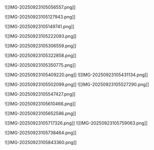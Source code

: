 ![[IMG-20250923105056557.png]]

![[IMG-20250923105127943.png]]

![[IMG-20250923105149741.png]]

![[IMG-20250923105222093.png]]

![[IMG-20250923105306559.png]]

![[IMG-20250923105322858.png]]

![[IMG-20250923105350775.png]]

![[IMG-20250923105409220.png]]
![[IMG-20250923105431134.png]]

![[IMG-20250923105502099.png]]
![[IMG-20250923105527290.png]]

![[IMG-20250923105547427.png]]

![[IMG-20250923105610466.png]]

![[IMG-20250923105652586.png]]

![[IMG-20250923105717326.png]]
![[IMG-20250923105759063.png]]

![[IMG-20250923105738464.png]]

![[IMG-20250923105843360.png]]
